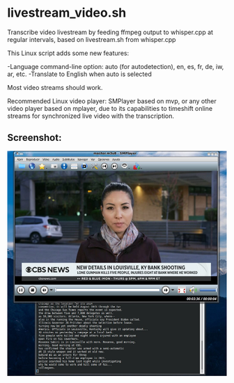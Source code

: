 # livestream_video.sh

Transcribe video livestream by feeding ffmpeg output to whisper.cpp at regular intervals, based on livestream.sh from whisper.cpp

This Linux script adds some new features:

-Language command-line option: auto (for autodetection), en, es, fr, de, iw, ar, etc.
-Translate to English when auto is selected

Most video streams should work.

Recommended Linux video player: SMPlayer based on mvp, or any other video player based on mplayer, due to its capabilities to timeshift online streams for synchronized live video with the transcription.

## Screenshot:

![Screenshot](https://github.com/antor44/livestream_video/blob/main/whisper_TV.jpg)
